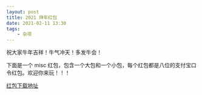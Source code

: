 ```yaml
---
layout: post
title: 2021 拜年红包
date: 2021-02-11 13:30
tags:
    - 杂项
---
```


祝大家牛年吉祥！牛气冲天！多发牛会！

下面是一个 misc 红包，包含一个大包和一个小包，每个红包都是八位的支付宝口令红包。欢迎你来玩！！！

[红包下载地址](https://stuxjtueducn-my.sharepoint.com/:u:/g/personal/lcy2000_stu_xjtu_edu_cn/EVc6yOJHadBDoG9Xfo0N1mMBiNy7JQ-FtvRx8HitXqXCUw?e=EUUMex)
